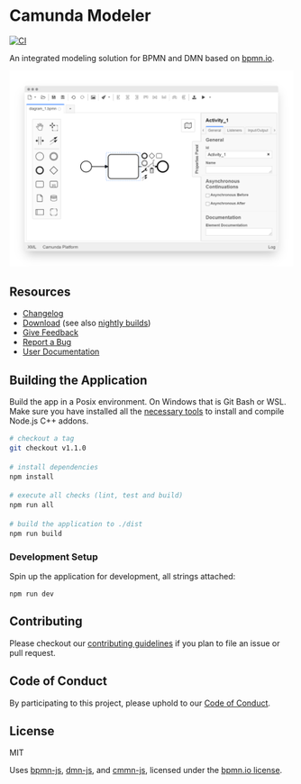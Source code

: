 # Camunda Modeler

[![CI](https://github.com/camunda/camunda-modeler/actions/workflows/CI.yml/badge.svg)](https://github.com/camunda/camunda-modeler/actions/workflows/CI.yml)

An integrated modeling solution for BPMN and DMN based on [bpmn.io](http://bpmn.io).

![Camunda Modeler](docs/screenshot.png)


## Resources

* [Changelog](./CHANGELOG.md)
* [Download](https://camunda.com/download/modeler/) (see also [nightly builds](https://downloads.camunda.cloud/release/camunda-modeler/nightly/))
* [Give Feedback](https://forum.camunda.org/c/modeler)
* [Report a Bug](https://github.com/camunda/camunda-modeler/issues)
* [User Documentation](https://docs.camunda.org/manual/latest/modeler/camunda-modeler/)


## Building the Application

Build the app in a Posix environment. On Windows that is Git Bash or WSL. Make sure you have installed all the [necessary tools](https://github.com/nodejs/node-gyp#installation) to install and compile Node.js C++ addons.

```sh
# checkout a tag
git checkout v1.1.0

# install dependencies
npm install

# execute all checks (lint, test and build)
npm run all

# build the application to ./dist
npm run build
```


### Development Setup

Spin up the application for development, all strings attached:

```
npm run dev
```


## Contributing

Please checkout our [contributing guidelines](./.github/CONTRIBUTING.md) if you plan to
file an issue or pull request.


## Code of Conduct

By participating to this project, please uphold to our [Code of Conduct](https://github.com/camunda/.github/blob/main/.github/CODE_OF_CONDUCT.md).


## License

MIT

Uses [bpmn-js](https://github.com/bpmn-io/bpmn-js), [dmn-js](https://github.com/bpmn-io/dmn-js), and [cmmn-js](https://github.com/bpmn-io/cmmn-js), licensed under the [bpmn.io license](http://bpmn.io/license).
